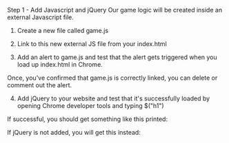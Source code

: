 Step 1 - Add Javascript and jQuery
Our game logic will be created inside an external Javascript file.

1. Create a new file called game.js

2. Link to this new external JS file from your index.html

3. Add an alert to game.js and test that the alert gets triggered when you load up index.html in Chrome.


Once, you've confirmed that game.js is correctly linked, you can delete or comment out the alert.



4. Add jQuery to your website and test that it's successfully loaded by opening Chrome developer tools and typing $("h1")

If successful, you should get something like this printed:


If jQuery is not added, you will get this instead:




